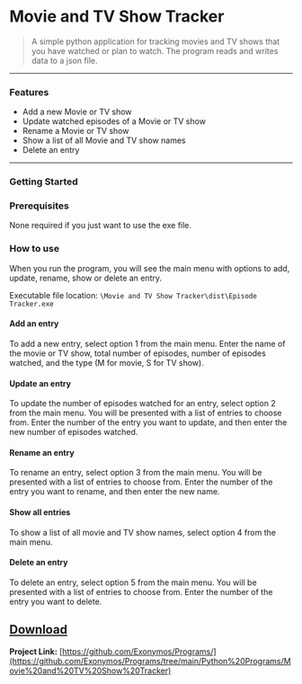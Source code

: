 
# Movie and TV Show Tracker


> A simple python application for tracking movies and TV shows that you have watched or plan to watch. The program reads and writes data to a json file.

------------


### Features

- Add a new Movie or TV show
- Update watched episodes of a Movie or TV show
- Rename a Movie or TV show
- Show a list of all Movie and TV show names
- Delete an entry

------------


### Getting Started

### Prerequisites

None required if you just want to use the exe file.


### How to use

When you run the program, you will see the main menu with options to add, update, rename, show or delete an entry.

Executable file location: `\Movie and TV Show Tracker\dist\Episode Tracker.exe`

#### Add an entry

To add a new entry, select option 1 from the main menu. Enter the name of the movie or TV show, total number of episodes, number of episodes watched, and the type (M for movie, S for TV show).

#### Update an entry

To update the number of episodes watched for an entry, select option 2 from the main menu. You will be presented with a list of entries to choose from. Enter the number of the entry you want to update, and then enter the new number of episodes watched.

#### Rename an entry

To rename an entry, select option 3 from the main menu. You will be presented with a list of entries to choose from. Enter the number of the entry you want to rename, and then enter the new name.

#### Show all entries

To show a list of all movie and TV show names, select option 4 from the main menu.

#### Delete an entry

To delete an entry, select option 5 from the main menu. You will be presented with a list of entries to choose from. Enter the number of the entry you want to delete.

## [Download](https://github.com/Exonymos/Programs/releases/download/movietvshowmanage/Movie.and.TV.Show.Tracker.rar)

**Project Link:** [https://github.com/Exonymos/Programs/](https://github.com/Exonymos/Programs/tree/main/Python%20Programs/Movie%20and%20TV%20Show%20Tracker)
